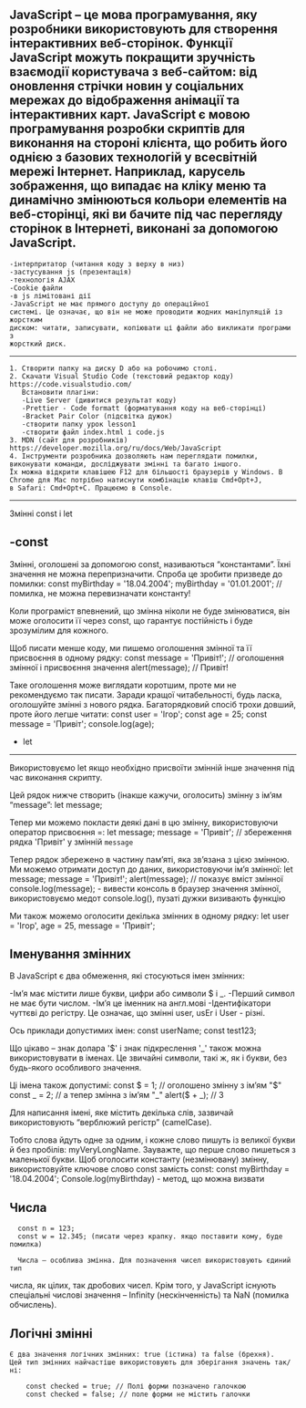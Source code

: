 JavaScript – це мова програмування, яку розробники використовують для створення інтерактивних веб-сторінок. Функції JavaScript можуть покращити зручність взаємодії користувача з веб-сайтом: від оновлення стрічки новин у соціальних мережах до відображення анімації та інтерактивних карт. JavaScript є мовою програмування розробки скриптів для виконання на стороні клієнта, що робить його однією з базових технологій у всесвітній мережі Інтернет. Наприклад, карусель зображення, що випадає на кліку меню та динамічно змінюються кольори елементів на веб-сторінці, які ви бачите під час перегляду сторінок в Інтернеті, виконані за допомогою JavaScript.
------------------------------------------------------------------------------
    
    -інтерпритатор (читання коду з верху в низ)
    -застусування js (презентація)
    -технологія AJAX
    -Cookie файли
    -в js лімітовані дії
    -JavaScript не має прямого доступу до операційної
    системі. Це означає, що він не може проводити жодних маніпуляцій із жорстким
    диском: читати, записувати, копіювати ці файли або викликати програми з
    жорсткий диск.
-------------------------------------------------------------------------------    
    1. Створити папку на диску D або на робочимо столі.
    2. Скачати Visual Studio Code (текстовий редактор коду) https://code.visualstudio.com/
       Встановити плагіни:
       -Live Server (дивитися результат коду)
       -Prettier - Code formatt (форматування коду на веб-сторінці)
       -Bracket Pair Color (підсвітка дужок)
       -створити папку урок lesson1
       -створити файл index.html і code.js
    3. MDN (сайт для розробників) https://developer.mozilla.org/ru/docs/Web/JavaScript
    4. Інструменти розробника дозволяють нам переглядати помилки, виконувати команди, досліджувати змінні та багато іншого.
    Їх можна відкрити клавішею F12 для більшості браузерів у Windows. В Chrome для Mac потрібно натиснути комбінацію клавіш Cmd+Opt+J, 
    в Safari: Cmd+Opt+C. Працюємо в Console. 
    
-------------------------------------------------------------------------------     
 Змінні const і let

-const
-------

Змінні, оголошені за допомогою const, називаються “константами”. Їхні значення не можна перепризначити. Спроба це зробити призведе до помилки:
      const myBirthday = '18.04.2004';
      myBirthday = '01.01.2001'; // помилка, не можна перевизначати константу!

Коли програміст впевнений, що змінна ніколи не буде змінюватися, він може оголосити її через const, що гарантує постійність і буде зрозумілим для кожного.  

Щоб писати менше коду, ми пишемо оголошення змінної та її присвоєння в одному рядку:
      const message = 'Привіт!'; // оголошення змінної і присвоєння значення
      alert(message); // Привіт!

Таке оголошення може виглядати коротшим, проте ми не рекомендуємо так писати. Заради кращої читабельності, будь ласка, оголошуйте змінні з нового рядка.
Багаторядковий спосіб трохи довший, проте його легше читати:
       const user = 'Ігор';
       const age = 25;
       const message = 'Привіт';
       console.log(age);
      


- let 
-------

Використовуємо let якщо необхідно присвоїти змінній інше значення під час виконання скрипту.

Цей рядок нижче створить (інакше кажучи, оголосить) змінну з ім’ям “message”:
      let message; 

Тепер ми можемо покласти деякі дані в цю змінну, використовуючи оператор присвоєння =:
      let message;
      message = 'Привіт'; // збереження рядка 'Привіт' у змінній `message`

Тепер рядок збережено в частину пам’яті, яка зв’язана з цією змінною. Ми можемо отримати доступ до даних, використовуючи ім’я змінної:
      let message;
      message = 'Привіт!';
      alert(message); // показує вміст змінної 
      console.log(message); - вивести консоль в браузер значення змінної, використовуємо медот console.log(), пузаті дужки визивають функцію

Ми також можемо оголосити декілька змінних в одному рядку:
      let user = 'Ігор', age = 25, message = 'Привіт';

Іменування змінних
-------------------

В JavaScript є два обмеження, які стосуються імен змінних:

-Ім’я має містити лише букви, цифри або символи $ і _.
-Перший символ не має бути числом.
-Ім’я це іменник на англ.мові
-Ідентифікатори чуттєві до регістру. Це означає, що змінні user, usEr і User - різні.

Ось приклади допустимих імен:
      const userName;
      const test123;

Що цікаво – знак долара '$' і знак підкреслення '_' також можна використовувати в іменах. Це звичайні символи, такі ж, як і букви, без будь-якого особливого значення.

Ці імена також допустимі:
       const $ = 1; // оголошено змінну з ім’ям "$"
       const _ = 2; // а тепер змінна з ім’ям "_"
       alert($ + _); // 3

Для написання імені, яке містить декілька слів, зазвичай використовують “верблюжий регістр” (camelCase).

Тобто слова йдуть одне за одним, і кожне слово пишуть із великої букви й без пробілів: myVeryLongName. Зауважте, що перше слово пишеться з маленької букви.
Щоб оголосити константу (незмінювану) змінну, використовуйте ключове слово const замість const:
      сonst myBirthday = '18.04.2004'; 
      Console.log(myBirthday) - метод, що можна визвати 

Числа
------
      const n = 123;
      const w = 12.345; (писати через крапку. якщо поставити кому, буде помилка)
      
      Числа – особлива змінна. Для позначення чисел використовують єдиний тип
числа, як цілих, так дробових чисел. Крім того, у JavaScript існують
спеціальні числові значення – Infinity (нескінченність) та NaN (помилка
обчислень).

Логічні змінні
---------------
    Є два значення логічних змінних: true (істина) та false (брехня).
    Цей тип змінних найчастіше використовують для зберігання значень так/ні: 
    
        const checked = true; // Полі форми позначено галочкою
        const checked = false; // поле форми не містить галочки 
